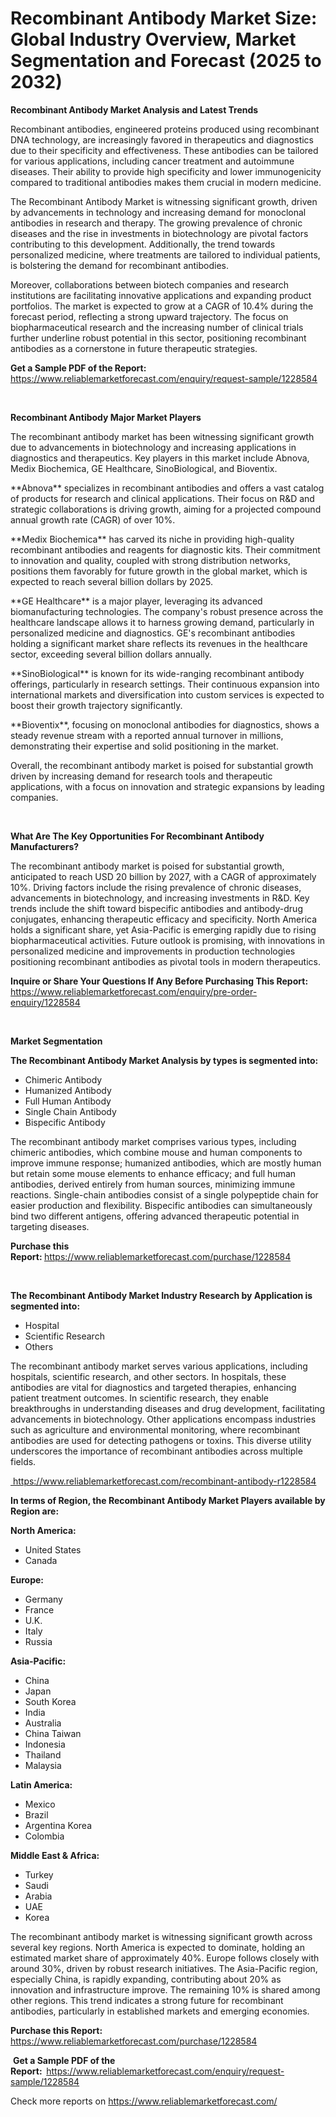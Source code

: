 <p><h1>Recombinant Antibody Market Size: Global Industry Overview, Market Segmentation and Forecast (2025 to 2032)</h1></p><p><strong>Recombinant Antibody Market Analysis and Latest Trends</strong></p>
<p><p>Recombinant antibodies, engineered proteins produced using recombinant DNA technology, are increasingly favored in therapeutics and diagnostics due to their specificity and effectiveness. These antibodies can be tailored for various applications, including cancer treatment and autoimmune diseases. Their ability to provide high specificity and lower immunogenicity compared to traditional antibodies makes them crucial in modern medicine.</p><p>The Recombinant Antibody Market is witnessing significant growth, driven by advancements in technology and increasing demand for monoclonal antibodies in research and therapy. The growing prevalence of chronic diseases and the rise in investments in biotechnology are pivotal factors contributing to this development. Additionally, the trend towards personalized medicine, where treatments are tailored to individual patients, is bolstering the demand for recombinant antibodies.</p><p>Moreover, collaborations between biotech companies and research institutions are facilitating innovative applications and expanding product portfolios. The market is expected to grow at a CAGR of 10.4% during the forecast period, reflecting a strong upward trajectory. The focus on biopharmaceutical research and the increasing number of clinical trials further underline robust potential in this sector, positioning recombinant antibodies as a cornerstone in future therapeutic strategies.</p></p>
<p><strong>Get a Sample PDF of the Report:&nbsp;</strong> <a href="https://www.reliablemarketforecast.com/enquiry/request-sample/1228584?utm_campaign=1885&utm_medium=2&utm_source=Github&utm_content=ia&utm_term=03032025&utm_id=recombinant-antibody">https://www.reliablemarketforecast.com/enquiry/request-sample/1228584</a></p>
<p>&nbsp;</p>
<p><strong>Recombinant Antibody Major Market Players</strong></p>
<p><p>The recombinant antibody market has been witnessing significant growth due to advancements in biotechnology and increasing applications in diagnostics and therapeutics. Key players in this market include Abnova, Medix Biochemica, GE Healthcare, SinoBiological, and Bioventix. </p><p>**Abnova** specializes in recombinant antibodies and offers a vast catalog of products for research and clinical applications. Their focus on R&D and strategic collaborations is driving growth, aiming for a projected compound annual growth rate (CAGR) of over 10%. </p><p>**Medix Biochemica** has carved its niche in providing high-quality recombinant antibodies and reagents for diagnostic kits. Their commitment to innovation and quality, coupled with strong distribution networks, positions them favorably for future growth in the global market, which is expected to reach several billion dollars by 2025.</p><p>**GE Healthcare** is a major player, leveraging its advanced biomanufacturing technologies. The company's robust presence across the healthcare landscape allows it to harness growing demand, particularly in personalized medicine and diagnostics. GE's recombinant antibodies holding a significant market share reflects its revenues in the healthcare sector, exceeding several billion dollars annually.</p><p>**SinoBiological** is known for its wide-ranging recombinant antibody offerings, particularly in research settings. Their continuous expansion into international markets and diversification into custom services is expected to boost their growth trajectory significantly.</p><p>**Bioventix**, focusing on monoclonal antibodies for diagnostics, shows a steady revenue stream with a reported annual turnover in millions, demonstrating their expertise and solid positioning in the market.</p><p>Overall, the recombinant antibody market is poised for substantial growth driven by increasing demand for research tools and therapeutic applications, with a focus on innovation and strategic expansions by leading companies.</p></p>
<p>&nbsp;</p>
<p><strong>What Are The Key Opportunities For Recombinant Antibody Manufacturers?</strong></p>
<p><p>The recombinant antibody market is poised for substantial growth, anticipated to reach USD 20 billion by 2027, with a CAGR of approximately 10%. Driving factors include the rising prevalence of chronic diseases, advancements in biotechnology, and increasing investments in R&D. Key trends include the shift toward bispecific antibodies and antibody-drug conjugates, enhancing therapeutic efficacy and specificity. North America holds a significant share, yet Asia-Pacific is emerging rapidly due to rising biopharmaceutical activities. Future outlook is promising, with innovations in personalized medicine and improvements in production technologies positioning recombinant antibodies as pivotal tools in modern therapeutics.</p></p>
<p><strong>Inquire or Share Your Questions If Any Before Purchasing This Report:</strong> <a href="https://www.reliablemarketforecast.com/enquiry/pre-order-enquiry/1228584?utm_campaign=1885&utm_medium=2&utm_source=Github&utm_content=ia&utm_term=03032025&utm_id=recombinant-antibody">https://www.reliablemarketforecast.com/enquiry/pre-order-enquiry/1228584</a></p>
<p>&nbsp;</p>
<p><strong>Market Segmentation</strong></p>
<p><strong>The Recombinant Antibody Market Analysis by types is segmented into:</strong></p>
<p><ul><li>Chimeric Antibody</li><li>Humanized Antibody</li><li>Full Human Antibody</li><li>Single Chain Antibody</li><li>Bispecific Antibody</li></ul></p>
<p><p>The recombinant antibody market comprises various types, including chimeric antibodies, which combine mouse and human components to improve immune response; humanized antibodies, which are mostly human but retain some mouse elements to enhance efficacy; and full human antibodies, derived entirely from human sources, minimizing immune reactions. Single-chain antibodies consist of a single polypeptide chain for easier production and flexibility. Bispecific antibodies can simultaneously bind two different antigens, offering advanced therapeutic potential in targeting diseases.</p></p>
<p><strong>Purchase this Report:&nbsp;</strong><a href="https://www.reliablemarketforecast.com/purchase/1228584?utm_campaign=1885&utm_medium=2&utm_source=Github&utm_content=ia&utm_term=03032025&utm_id=recombinant-antibody">https://www.reliablemarketforecast.com/purchase/1228584</a></p>
<p>&nbsp;</p>
<p><strong>The Recombinant Antibody Market Industry Research by Application is segmented into:</strong></p>
<p><ul><li>Hospital</li><li>Scientific Research</li><li>Others</li></ul></p>
<p><p>The recombinant antibody market serves various applications, including hospitals, scientific research, and other sectors. In hospitals, these antibodies are vital for diagnostics and targeted therapies, enhancing patient treatment outcomes. In scientific research, they enable breakthroughs in understanding diseases and drug development, facilitating advancements in biotechnology. Other applications encompass industries such as agriculture and environmental monitoring, where recombinant antibodies are used for detecting pathogens or toxins. This diverse utility underscores the importance of recombinant antibodies across multiple fields.</p></p>
<p><a href="https://www.reliablemarketforecast.com/recombinant-antibody-r1228584?utm_campaign=1885&utm_medium=2&utm_source=Github&utm_content=ia&utm_term=03032025&utm_id=recombinant-antibody">&nbsp;https://www.reliablemarketforecast.com/recombinant-antibody-r1228584</a></p>
<p><strong>In terms of Region, the Recombinant Antibody Market Players available by Region are:</strong></p>
<p>
    <p> <strong> North America: </strong>
        <ul>
            <li>United States</li>
            <li>Canada</li>
        </ul>
        </p> 
    <p> <strong> Europe: </strong>
        <ul>
            <li>Germany</li>
            <li>France</li>
            <li>U.K.</li>
            <li>Italy</li>
            <li>Russia</li>
        </ul>
        </p> 
    <p> <strong> Asia-Pacific: </strong>
        <ul>
            <li>China</li>
            <li>Japan</li>
            <li>South Korea</li>
            <li>India</li>
            <li>Australia</li>
            <li>China Taiwan</li>
            <li>Indonesia</li>
            <li>Thailand</li>
            <li>Malaysia</li>
        </ul>
        </p> 
    <p> <strong> Latin America: </strong>
        <ul>
            <li>Mexico</li>
            <li>Brazil</li>
            <li>Argentina Korea</li>
            <li>Colombia</li>
        </ul>
        </p> 
    <p> <strong> Middle East & Africa: </strong>
        <ul>
            <li>Turkey</li>
            <li>Saudi</li>
            <li>Arabia</li>
            <li>UAE</li>
            <li>Korea</li>
        </ul>
    </p>
    </p>
<p><p>The recombinant antibody market is witnessing significant growth across several key regions. North America is expected to dominate, holding an estimated market share of approximately 40%. Europe follows closely with around 30%, driven by robust research initiatives. The Asia-Pacific region, especially China, is rapidly expanding, contributing about 20% as innovation and infrastructure improve. The remaining 10% is shared among other regions. This trend indicates a strong future for recombinant antibodies, particularly in established markets and emerging economies.</p></p>
<p><strong>Purchase this Report: </strong><a href="https://www.reliablemarketforecast.com/purchase/1228584?utm_campaign=1885&utm_medium=2&utm_source=Github&utm_content=ia&utm_term=03032025&utm_id=recombinant-antibody">https://www.reliablemarketforecast.com/purchase/1228584</a></p>
<p>&nbsp;<strong>Get a Sample PDF of the Report:&nbsp;&nbsp;</strong><a href="https://www.reliablemarketforecast.com/enquiry/request-sample/1228584?utm_campaign=1885&utm_medium=2&utm_source=Github&utm_content=ia&utm_term=03032025&utm_id=recombinant-antibody">https://www.reliablemarketforecast.com/enquiry/request-sample/1228584</a></p>
<p><strong></strong></p>
<p>Check more reports on <a href="https://www.reliablemarketforecast.com/?utm_campaign=1885&utm_medium=2&utm_source=Github&utm_content=ia&utm_term=03032025&utm_id=recombinant-antibody">https://www.reliablemarketforecast.com/</a></p>